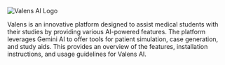 ![Valens AI Logo](https://firebasestorage.googleapis.com/v0/b/valensai.appspot.com/o/assests%2FLogo%20design%20resized.jpg?alt=media&token=3873dfad-1e11-46ca-a740-e120b4df398d)



Valens is an innovative platform designed to assist medical students with their studies by providing various AI-powered features. The platform leverages Gemini AI to offer tools for patient simulation, case generation, and study aids. This provides an overview of the features, installation instructions, and usage guidelines for Valens AI.


